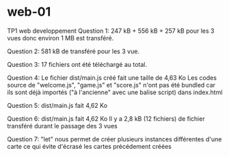 # web-01
TP1 web developpement
Question 1: 247 kB + 556 kB + 257 kB pour les 3 vues donc environ 1 MB est transféré.

Question 2: 581 kB de transféré pour les 3 vue.

Question 3: 17 fichiers ont été téléchargé au total.

Question 4: Le fichier dist/main.js créé fait une taille de 4,63 Ko
Les codes source de "welcome.js", "game.js" et "score.js" n'ont pas été bundled car ils sont déjà importés ("à l'ancienne" avec une balise script) dans index.html

Question 5: dist/main.js fait 4,62 Ko

Question 6: dist/main.js fait 4,62 Ko
Il y a 2,8 kB (12 fichiers) de fichier transféré durant le passage des 3 vues

Question 7: "let" nous permet de créer plusieurs instances différentes d'une carte ce qui évite d'écrasé les cartes précédement créées